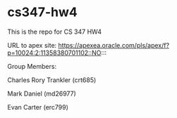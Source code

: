# cs347-hw4
This is the repo for CS 347 HW4

URL to apex site: https://apexea.oracle.com/pls/apex/f?p=10024:2:11358380701102::NO:::

Group Members:

Charles Rory Trankler (crt685)

Mark Daniel (md26977)

Evan Carter (erc799)
